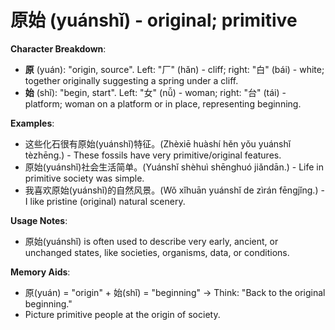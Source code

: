 # **原始 (yuánshǐ) - original; primitive**

**Character Breakdown**:  
- **原** (yuán): "origin, source". Left: "厂" (hǎn) - cliff; right: "白" (bái) - white; together originally suggesting a spring under a cliff.  
- **始** (shǐ): "begin, start". Left: "女" (nǚ) - woman; right: "台" (tái) - platform; woman on a platform or in place, representing beginning.

**Examples**:  
- 这些化石很有原始(yuánshǐ)特征。(Zhèxiē huàshí hěn yǒu yuánshǐ tèzhēng.) - These fossils have very primitive/original features.  
- 原始(yuánshǐ)社会生活简单。(Yuánshǐ shèhuì shēnghuó jiǎndān.) - Life in primitive society was simple.  
- 我喜欢原始(yuánshǐ)的自然风景。(Wǒ xǐhuān yuánshǐ de zìrán fēngjǐng.) - I like pristine (original) natural scenery.

**Usage Notes**:  
- 原始(yuánshǐ) is often used to describe very early, ancient, or unchanged states, like societies, organisms, data, or conditions.

**Memory Aids**:  
- 原(yuán) = "origin" + 始(shǐ) = "beginning" → Think: "Back to the original beginning."  
- Picture primitive people at the origin of society.